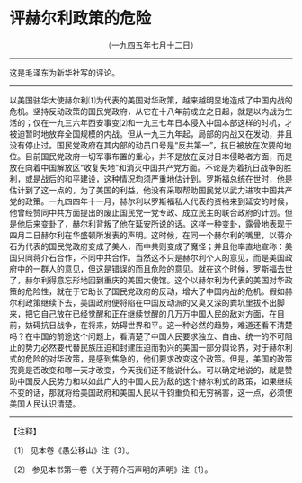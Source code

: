 # 评赫尔利政策的危险
<center class="auther">（一九四五年七月十二日）</center>&#13;


---

这是毛泽东为新华社写的评论。
---


以美国驻华大使赫尔利⑴为代表的美国对华政策，越来越明显地造成了中国内战的危机。坚持反动政策的国民党政府，从它在十八年前成立之日起，就是以内战为生活的；仅在一九三六年西安事变⑵和一九三七年日本侵入中国本部这样的时机，才被迫暂时地放弃全国规模的内战。但从一九三九年起，局部的内战又在发动，并且没有停止过。国民党政府在其内部的动员口号是“<span class="yiwen">反共第一</b>”，抗日被放在次要的地位。目前国民党政府一切军事布置的重心，并不是放在反对日本侵略者方面，而是放在向着中国解放区“<span class="yiwen">收复失地</b>”和消灭中国共产党方面。不论是为着抗日战争的胜利，或是战后的和平建设，这种情况均须严重地估计到。罗斯福总统在世时，他是估计到了这一点的，为了美国的利益，他没有采取帮助国民党以武力进攻中国共产党的政策。一九四四年十一月，赫尔利以罗斯福私人代表的资格来到延安的时候，他曾经赞同中共方面提出的废止国民党一党专政、成立民主的联合政府的计划。但是他后来变卦了，赫尔利背叛了他在延安所说的话。这样一种变卦，露骨地表现于四月二日赫尔利在华盛顿所发表的声明。这时候，在同一个赫尔利的嘴里，以蒋介石为代表的国民党政府变成了美人，而中共则变成了魔怪；并且他率直地宣称：美国只同蒋介石合作，不同中共合作。当然这不只是赫尔利个人的意见，而是美国政府中的一群人的意见，但这是错误的而且危险的意见。就在这个时候，罗斯福去世了，赫尔利得意忘形地回到重庆的美国大使馆。这个以赫尔利为代表的美国对华政策的危险性，就在于它助长了国民党政府的反动，增大了中国内战的危机。假如赫尔利政策继续下去，美国政府便将陷在中国反动派的又臭又深的粪坑里拔不出脚来，把它自己放在已经觉醒和正在继续觉醒的几万万中国人民的敌对方面，在目前，妨碍抗日战争，在将来，妨碍世界和平。这一种必然的趋势，难道还看不清楚吗？在中国的前途这个问题上，看清楚了中国人民要求独立、自由、统一的不可阻止的势力必然要代替民族压迫和封建压迫而勃兴的美国一部分舆论界，对于赫尔利式的危险的对华政策，是感到焦急的，他们要求改变这个政策。但是，美国的政策究竟是否改变和哪一天才改变，今天我们还不能说什么。可以确定地说的，就是赞助中国反人民势力和以如此广大的中国人民为敌的这个赫尔利式的政策，如果继续不变的话，那就将给美国政府和美国人民以千钧重负和无穷祸害，这一点，必须使美国人民认识清楚。
 

---


【注释】
 
〔1〕 见本卷《愚公移山》注〔3〕。 
 
〔2〕 参见本书第一卷《关于蒋介石声明的声明》注〔1〕。
 
